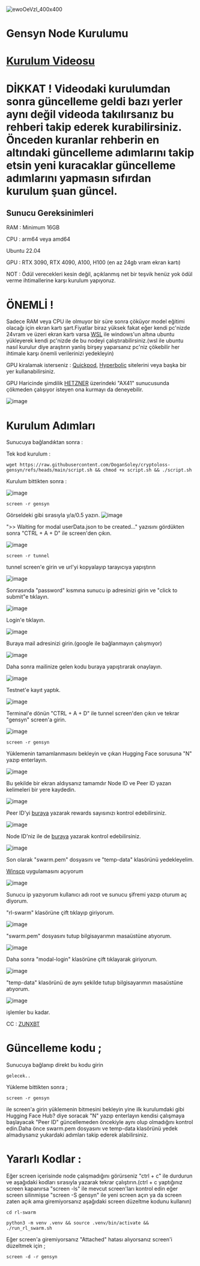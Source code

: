 ![ewoOeVzl_400x400](https://github.com/user-attachments/assets/823eb796-85ca-438d-b9f5-136afad96e7e)

# Gensyn Node Kurulumu

# [Kurulum Videosu](https://youtu.be/jZIDwKNVwrU) 

# DİKKAT ! Videodaki kurulumdan sonra güncelleme geldi bazı yerler aynı değil videoda takılırsanız bu rehberi takip ederek kurabilirsiniz. Önceden kuranlar rehberin en altındaki güncelleme adımlarını takip etsin yeni kuracaklar güncelleme adımlarını yapmasın sıfırdan kurulum şuan güncel.  

## Sunucu Gereksinimleri

RAM : Minimum 16GB

CPU : arm64 veya amd64

Ubuntu 22.04

GPU : RTX 3090, RTX 4090, A100, H100 (en az 24gb vram ekran kartı)

NOT : Ödül verecekleri kesin değil, açıklanmış net bir teşvik henüz yok ödül verme ihtimallerine karşı kurulum yapıyoruz.

# ÖNEMLİ ! 

Sadece RAM veya CPU ile olmuyor bir süre sonra çöküyor model eğitimi olacağı için ekran kartı şart.Fiyatlar biraz yüksek fakat eğer kendi pc'nizde 24vram ve üzeri ekran kartı varsa [WSL](https://learn.microsoft.com/en-us/windows/wsl/install) ile windows'un altına ubuntu yükleyerek kendi pc'nizde de bu nodeyi çalıştırabilirsiniz.(wsl ile ubuntu nasıl kurulur diye araştırın yanlış birşey yaparsanız pc'niz çökebilir her ihtimale karşı önemli verilerinizi yedekleyin)

GPU kiralamak isterseniz : [Quickpod](https://quickpod.io/), [Hyperbolic](https://app.hyperbolic.xyz/) sitelerini veya başka bir yer kullanabilirsiniz.

GPU Haricinde şimdilik [HETZNER](https://www.hetzner.com/dedicated-rootserver/) üzerindeki "AX41" sunucusunda çökmeden çalışıyor isteyen ona kurmayı da deneyebilir.

![image](https://github.com/user-attachments/assets/7b46d5f5-2b2c-4556-96e4-96558eb3b4c4)



# Kurulum Adımları
 
Sunucuya bağlandıktan sonra :

Tek kod kurulum :

```
wget https://raw.githubusercontent.com/DoganSoley/cryptoloss-gensyn/refs/heads/main/script.sh && chmod +x script.sh && ./script.sh
```

Kurulum bittikten sonra :

![image](https://github.com/user-attachments/assets/79ae0b2b-c596-4df5-9aa8-69eefd604085)

```
screen -r gensyn
```
Görseldeki gibi sırasıyla y/a/0.5 yazın.
![image](https://github.com/user-attachments/assets/a7b47801-2ddc-4fa7-9420-edcb8e53dfc3)

">> Waiting for modal userData.json to be created..." yazısını gördükten sonra "CTRL + A + D" ile screen'den çıkın.

![image](https://github.com/user-attachments/assets/1e866785-d042-47de-87ed-2af91b23ca9a)

```
screen -r tunnel
```

tunnel screen'e girin ve url'yi kopyalayıp tarayıcıya yapıştırın 

![image](https://github.com/user-attachments/assets/7de7d553-d278-4bb9-8397-f6287cf41c78)

Sonrasında "password" kısmına sunucu ip adresinizi girin ve "click to submit"e tıklayın.

![image](https://github.com/user-attachments/assets/89a36279-fc85-48be-bed1-cf9d81da12c0)


Login'e tıklayın.

![image](https://github.com/user-attachments/assets/518f930e-19bc-478f-9ea8-42e743bd1c54)

Buraya mail adresinizi girin.(google ile bağlanmayın çalışmıyor)

![image](https://github.com/user-attachments/assets/0e5703c3-cc40-4fb1-b607-9d4fd73562c2)

Daha sonra mailinize gelen kodu buraya yapıştırarak onaylayın.

![image](https://github.com/user-attachments/assets/d8cd7edb-f8ab-454c-8765-1d33db480d73)

Testnet'e kayıt yaptık.

![image](https://github.com/user-attachments/assets/d0749333-e127-4a5a-92e8-348ed9b3debb)


Terminal'e dönün "CTRL + A + D" ile tunnel screen'den çıkın ve tekrar "gensyn" screen'a girin.

![image](https://github.com/user-attachments/assets/0343650f-b069-44cd-9045-7ce1fbf542c6)

```
screen -r gensyn
```
Yüklemenin tamamlanmasını bekleyin ve çıkan Hugging Face sorusuna "N" yazıp enterlayın.

![image](https://github.com/user-attachments/assets/a17230dc-51d6-4d69-bfa2-313b6be1e9a3)


Bu şekilde bir ekran aldıysanız tamamdır Node ID ve Peer ID yazan kelimeleri bir yere kaydedin.

![image](https://github.com/user-attachments/assets/c387d10b-c1f7-44aa-9136-6399ca9e5523)


Peer ID'yi [buraya](https://gensyn-node.vercel.app/) yazarak rewards sayısınızı kontrol edebilirsiniz.

![image](https://github.com/user-attachments/assets/b60bb097-b3d0-4bf8-bdb1-431d3235dde9)

Node ID'niz ile de [buraya](https://dashboard.gensyn.ai/) yazarak kontrol edebilirsiniz.

![image](https://github.com/user-attachments/assets/322f2718-ce77-4536-b543-8dea4d946da6)


Son olarak "swarm.pem" dosyasını ve "temp-data" klasörünü yedekleyelim.

[Winscp](https://winscp.net/eng/download.php) uygulamasını açıyorum

![image](https://github.com/user-attachments/assets/779c1336-0256-4e76-96f8-ca21cceb3333)

Sunucu ip yazıyorum kullanıcı adı root ve sunucu şifremi yazıp oturum aç diyorum.

"rl-swarm" klasörüne çift tıklayıp giriyorum.

![image](https://github.com/user-attachments/assets/c41b4b7f-3d7a-4780-baf2-e20f43ef7f90)

"swarm.pem" dosyasını tutup bilgisayarımın masaüstüne atıyorum.

![image](https://github.com/user-attachments/assets/890a8174-d0e2-4350-93c9-bd0a74edcfbf)

Daha sonra "modal-login" klasörüne çift tıklayarak giriyorum.

![image](https://github.com/user-attachments/assets/c0f5ff19-f931-44b9-a8a2-70de75a5ce7a)

"temp-data" klasörünü de aynı şekilde tutup bilgisayarımın masaüstüne atıyorum.

![image](https://github.com/user-attachments/assets/97bf5d8d-f213-4098-8218-05f607256420)

işlemler bu kadar.

CC : [ZUNXBT](https://github.com/zunxbt/gensyn-testnet)


# Güncelleme kodu ;

Sunucuya bağlanıp direkt bu kodu girin

```
gelecek..
```

Yükleme bittikten sonra ;

```
screen -r gensyn
```

ile screen'a girin yüklemenin bitmesini bekleyin yine ilk kurulumdaki gibi Hugging Face Hub? diye soracak "N" yazıp enterlayın kendisi çalışmaya başlayacak "Peer ID" güncellemeden öncekiyle aynı olup olmadığını kontrol edin.Daha önce swarm.pem dosyasını ve temp-data klasörünü yedek almadıysanız yukardaki adımları takip ederek alabilirsiniz.

# Yararlı Kodlar :

Eğer screen içerisinde node çalışmadığını görürseniz "ctrl + c" ile durdurun ve aşağıdaki kodları sırasıyla yazarak tekrar çalıştırın.(ctrl + c yaptığınız screen kapanırsa "screen -ls" ile mevcut screen'ları kontrol edin eğer screen silinmişse "screen -S gensyn" ile yeni screen açın ya da screen zaten açık ama giremiyorsanız aşağıdaki screen düzeltme kodunu kullanın)

```
cd rl-swarm
```
```
python3 -m venv .venv && source .venv/bin/activate && ./run_rl_swarm.sh
```

Eğer screen'a giremiyorsanız "Attached" hatası alıyorsanız screen'i düzeltmek için ;

```
screen -d -r gensyn
```
